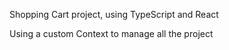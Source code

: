Shopping Cart project, using TypeScript and React


Using a custom Context to manage all the project
